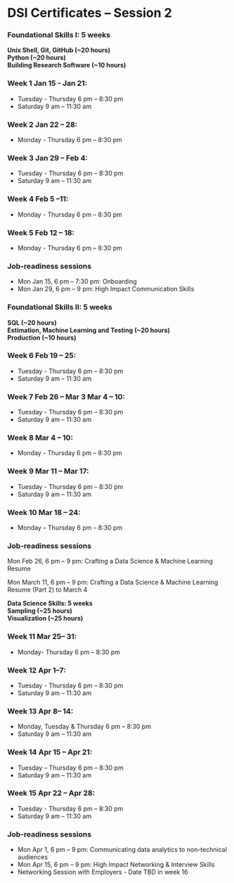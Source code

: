 # DSI Certificates – Session 2 

### Foundational Skills I: 5 weeks
**Unix Shell, Git, GitHub (~20 hours)**   
**Python (~20 hours)**  
**Building Research Software (~10 hours)**  

### Week 1 Jan 15 - Jan 21:
- Tuesday - Thursday 6 pm – 8:30 pm 
- Saturday 9 am – 11:30 am 

### Week 2 Jan 22 – 28:
- Monday - Thursday 6 pm – 8:30 pm 

### Week 3 Jan 29 – Feb 4:
- Tuesday - Thursday 6 pm – 8:30 pm 
- Saturday 9 am – 11:30 am  

### Week 4 Feb 5 –11:
- Monday - Thursday 6 pm – 8:30 pm 

### Week 5 Feb 12 – 18:
- Monday - Thursday 6 pm – 8:30 pm 

### Job-readiness sessions

- Mon Jan 15, 6 pm – 7:30 pm: Onboarding  
- Mon Jan 29, 6 pm – 9 pm: High Impact Communication Skills 

### Foundational Skills II: 5 weeks
**SQL (~20 hours)**  
**Estimation, Machine Learning and Testing (~20 hours)**  
**Production (~10 hours)**   

### Week 6 Feb 19 – 25:
- Tuesday - Thursday 6 pm – 8:30 pm 
- Saturday 9 am – 11:30 am 

### Week 7 Feb 26 – Mar 3 Mar 4 – 10:
- Tuesday - Thursday 6 pm – 8:30 pm 
- Saturday 9 am – 11:30 am 

### Week 8 Mar 4 – 10:
- Monday - Thursday 6 pm – 8:30 pm 

### Week 9 Mar 11 – Mar 17:
- Tuesday - Thursday 6 pm – 8:30 pm 
- Saturday 9 am – 11:30 am 

### Week 10 Mar 18 – 24:
- Monday – Thursday 6 pm – 8:30 pm 

### Job-readiness sessions

Mon Feb 26, 6 pm – 9 pm: Crafting a Data Science & Machine Learning Resume

Mon March 11, 6 pm – 9 pm: Crafting a Data Science & Machine Learning Resume (Part 2) to March 4 

**Data Science Skills: 5 weeks**  
**Sampling (~25 hours)**  
**Visualization (~25 hours)** 

### Week 11 Mar 25– 31:
- Monday- Thursday 6 pm – 8:30 pm 

### Week 12 Apr 1–7:
- Tuesday - Thursday 6 pm – 8:30 pm 
- Saturday 9 am – 11:30 am 

### Week 13 Apr 8– 14:
- Monday, Tuesday & Thursday 6 pm – 8:30 pm 
- Saturday 9 am – 11:30 am 

### Week 14 Apr 15 – Apr 21:
- Tuesday – Thursday 6 pm – 8:30 pm 
- Saturday 9 am – 11:30 am 

### Week 15 Apr 22 – Apr 28:
- Tuesday - Thursday 6 pm – 8:30 pm 
- Saturday 9 am – 11:30 am 

### Job-readiness sessions
- Mon Apr 1, 6 pm – 9 pm: Communicating data analytics to non-technical audiences 
- Mon Apr 15, 6 pm – 9 pm: High Impact Networking & Interview Skills 
- Networking Session with Employers - Date TBD in week 16
